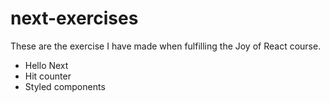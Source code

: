 # next-exercises

These are the exercise I have made when fulfilling the Joy of React course.

- Hello Next
- Hit counter
- Styled components
